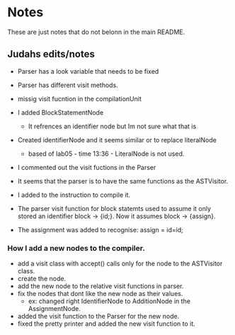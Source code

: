 # Notes
These are just notes that do not belonn in the main README.
## Judahs edits/notes

- Parser has a look variable that needs to be fixed

- Parser has different visit methods.

- missig visit fucntion in the compilationUnit

- I added BlockStatementNode
    - It refrences an identifier node but Im not sure what that is
- Created identifierNode and it seems similar or to replace literalNode
    - based of lab05 - time 13:36 - LiteralNode is not used.
- I commented out the visit fuctions in the Parser
- It seems that the parser is to have the same functions as the ASTVisitor.
- I added to the instruction to compile it.

 - The parser visit function for block statemts used to assume it only stored an identifier block -> {id;}. Now it assumes block -> {assign}.
 - The assignment was added to recognise: assign = id=id;

### How I add a new nodes to the compiler.
- add a visit class with accept() calls only for the node to the ASTVisitor class.
- create the node.
- add the new node to the relative visit functions in parser.
- fix the nodes that dont like the new node as their values.
    - ex: changed right IdentifierNode to AdditionNode in the AssignmentNode.
- added the visit function to the Parser for the new node.
- fixed the pretty printer and added the new visit function to it.


